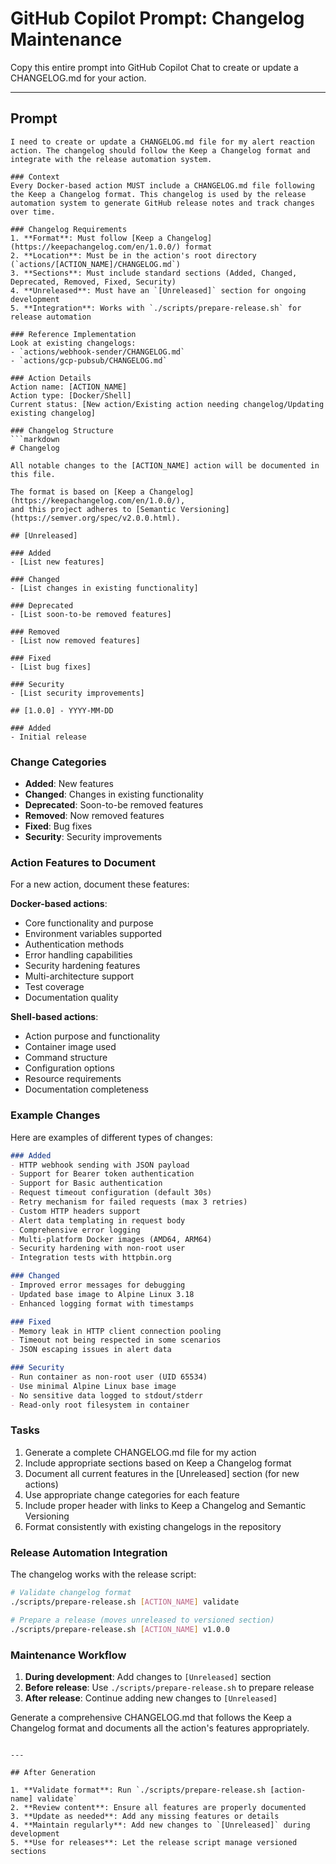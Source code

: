 # GitHub Copilot Prompt: Changelog Maintenance

Copy this entire prompt into GitHub Copilot Chat to create or update a CHANGELOG.md for your action.

---

## Prompt

```
I need to create or update a CHANGELOG.md file for my alert reaction action. The changelog should follow the Keep a Changelog format and integrate with the release automation system.

### Context
Every Docker-based action MUST include a CHANGELOG.md file following the Keep a Changelog format. This changelog is used by the release automation system to generate GitHub release notes and track changes over time.

### Changelog Requirements
1. **Format**: Must follow [Keep a Changelog](https://keepachangelog.com/en/1.0.0/) format
2. **Location**: Must be in the action's root directory (`actions/[ACTION_NAME]/CHANGELOG.md`)
3. **Sections**: Must include standard sections (Added, Changed, Deprecated, Removed, Fixed, Security)
4. **Unreleased**: Must have an `[Unreleased]` section for ongoing development
5. **Integration**: Works with `./scripts/prepare-release.sh` for release automation

### Reference Implementation
Look at existing changelogs:
- `actions/webhook-sender/CHANGELOG.md`
- `actions/gcp-pubsub/CHANGELOG.md`

### Action Details
Action name: [ACTION_NAME]
Action type: [Docker/Shell]
Current status: [New action/Existing action needing changelog/Updating existing changelog]

### Changelog Structure
```markdown
# Changelog

All notable changes to the [ACTION_NAME] action will be documented in this file.

The format is based on [Keep a Changelog](https://keepachangelog.com/en/1.0.0/),
and this project adheres to [Semantic Versioning](https://semver.org/spec/v2.0.0.html).

## [Unreleased]

### Added
- [List new features]

### Changed
- [List changes in existing functionality]

### Deprecated
- [List soon-to-be removed features]

### Removed
- [List now removed features]

### Fixed
- [List bug fixes]

### Security
- [List security improvements]

## [1.0.0] - YYYY-MM-DD

### Added
- Initial release
```

### Change Categories
- **Added**: New features
- **Changed**: Changes in existing functionality
- **Deprecated**: Soon-to-be removed features
- **Removed**: Now removed features
- **Fixed**: Bug fixes
- **Security**: Security improvements

### Action Features to Document
For a new action, document these features:

**Docker-based actions**:
- Core functionality and purpose
- Environment variables supported
- Authentication methods
- Error handling capabilities
- Security hardening features
- Multi-architecture support
- Test coverage
- Documentation quality

**Shell-based actions**:
- Action purpose and functionality
- Container image used
- Command structure
- Configuration options
- Resource requirements
- Documentation completeness

### Example Changes
Here are examples of different types of changes:

```markdown
### Added
- HTTP webhook sending with JSON payload
- Support for Bearer token authentication
- Support for Basic authentication
- Request timeout configuration (default 30s)
- Retry mechanism for failed requests (max 3 retries)
- Custom HTTP headers support
- Alert data templating in request body
- Comprehensive error logging
- Multi-platform Docker images (AMD64, ARM64)
- Security hardening with non-root user
- Integration tests with httpbin.org

### Changed
- Improved error messages for debugging
- Updated base image to Alpine Linux 3.18
- Enhanced logging format with timestamps

### Fixed
- Memory leak in HTTP client connection pooling
- Timeout not being respected in some scenarios
- JSON escaping issues in alert data

### Security
- Run container as non-root user (UID 65534)
- Use minimal Alpine Linux base image
- No sensitive data logged to stdout/stderr
- Read-only root filesystem in container
```

### Tasks
1. Generate a complete CHANGELOG.md file for my action
2. Include appropriate sections based on Keep a Changelog format
3. Document all current features in the [Unreleased] section (for new actions)
4. Use appropriate change categories for each feature
5. Include proper header with links to Keep a Changelog and Semantic Versioning
6. Format consistently with existing changelogs in the repository

### Release Automation Integration
The changelog works with the release script:
```bash
# Validate changelog format
./scripts/prepare-release.sh [ACTION_NAME] validate

# Prepare a release (moves unreleased to versioned section)
./scripts/prepare-release.sh [ACTION_NAME] v1.0.0
```

### Maintenance Workflow
1. **During development**: Add changes to `[Unreleased]` section
2. **Before release**: Use `./scripts/prepare-release.sh` to prepare release
3. **After release**: Continue adding new changes to `[Unreleased]`

Generate a comprehensive CHANGELOG.md that follows the Keep a Changelog format and documents all the action's features appropriately.
```

---

## After Generation

1. **Validate format**: Run `./scripts/prepare-release.sh [action-name] validate`
2. **Review content**: Ensure all features are properly documented
3. **Update as needed**: Add any missing features or details
4. **Maintain regularly**: Add new changes to `[Unreleased]` during development
5. **Use for releases**: Let the release script manage versioned sections